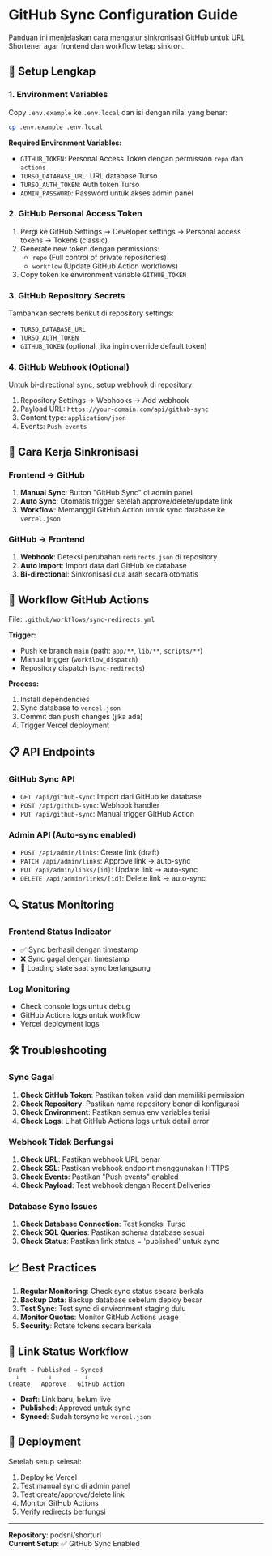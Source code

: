 # GitHub Sync Configuration Guide

Panduan ini menjelaskan cara mengatur sinkronisasi GitHub untuk URL Shortener agar frontend dan workflow tetap sinkron.

## 🔧 Setup Lengkap

### 1. Environment Variables

Copy `.env.example` ke `.env.local` dan isi dengan nilai yang benar:

```bash
cp .env.example .env.local
```

**Required Environment Variables:**
- `GITHUB_TOKEN`: Personal Access Token dengan permission `repo` dan `actions`
- `TURSO_DATABASE_URL`: URL database Turso
- `TURSO_AUTH_TOKEN`: Auth token Turso
- `ADMIN_PASSWORD`: Password untuk akses admin panel

### 2. GitHub Personal Access Token

1. Pergi ke GitHub Settings → Developer settings → Personal access tokens → Tokens (classic)
2. Generate new token dengan permissions:
   - `repo` (Full control of private repositories)
   - `workflow` (Update GitHub Action workflows)
3. Copy token ke environment variable `GITHUB_TOKEN`

### 3. GitHub Repository Secrets

Tambahkan secrets berikut di repository settings:
- `TURSO_DATABASE_URL`
- `TURSO_AUTH_TOKEN`
- `GITHUB_TOKEN` (optional, jika ingin override default token)

### 4. GitHub Webhook (Optional)

Untuk bi-directional sync, setup webhook di repository:
1. Repository Settings → Webhooks → Add webhook
2. Payload URL: `https://your-domain.com/api/github-sync`
3. Content type: `application/json`
4. Events: `Push events`

## 🔄 Cara Kerja Sinkronisasi

### Frontend → GitHub
1. **Manual Sync**: Button "GitHub Sync" di admin panel
2. **Auto Sync**: Otomatis trigger setelah approve/delete/update link
3. **Workflow**: Memanggil GitHub Action untuk sync database ke `vercel.json`

### GitHub → Frontend
1. **Webhook**: Deteksi perubahan `redirects.json` di repository
2. **Auto Import**: Import data dari GitHub ke database
3. **Bi-directional**: Sinkronisasi dua arah secara otomatis

## 🚀 Workflow GitHub Actions

File: `.github/workflows/sync-redirects.yml`

**Trigger:**
- Push ke branch `main` (path: `app/**`, `lib/**`, `scripts/**`)
- Manual trigger (`workflow_dispatch`)
- Repository dispatch (`sync-redirects`)

**Process:**
1. Install dependencies
2. Sync database to `vercel.json`
3. Commit dan push changes (jika ada)
4. Trigger Vercel deployment

## 📋 API Endpoints

### GitHub Sync API
- `GET /api/github-sync`: Import dari GitHub ke database
- `POST /api/github-sync`: Webhook handler
- `PUT /api/github-sync`: Manual trigger GitHub Action

### Admin API (Auto-sync enabled)
- `POST /api/admin/links`: Create link (draft)
- `PATCH /api/admin/links`: Approve link → auto-sync
- `PUT /api/admin/links/[id]`: Update link → auto-sync
- `DELETE /api/admin/links/[id]`: Delete link → auto-sync

## 🔍 Status Monitoring

### Frontend Status Indicator
- ✅ Sync berhasil dengan timestamp
- ❌ Sync gagal dengan timestamp
- 🔄 Loading state saat sync berlangsung

### Log Monitoring
- Check console logs untuk debug
- GitHub Actions logs untuk workflow
- Vercel deployment logs

## 🛠️ Troubleshooting

### Sync Gagal
1. **Check GitHub Token**: Pastikan token valid dan memiliki permission
2. **Check Repository**: Pastikan nama repository benar di konfigurasi
3. **Check Environment**: Pastikan semua env variables terisi
4. **Check Logs**: Lihat GitHub Actions logs untuk detail error

### Webhook Tidak Berfungsi
1. **Check URL**: Pastikan webhook URL benar
2. **Check SSL**: Pastikan webhook endpoint menggunakan HTTPS
3. **Check Events**: Pastikan "Push events" enabled
4. **Check Payload**: Test webhook dengan Recent Deliveries

### Database Sync Issues
1. **Check Database Connection**: Test koneksi Turso
2. **Check SQL Queries**: Pastikan schema database sesuai
3. **Check Status**: Pastikan link status = 'published' untuk sync

## 📈 Best Practices

1. **Regular Monitoring**: Check sync status secara berkala
2. **Backup Data**: Backup database sebelum deploy besar
3. **Test Sync**: Test sync di environment staging dulu
4. **Monitor Quotas**: Monitor GitHub Actions usage
5. **Security**: Rotate tokens secara berkala

## 🔗 Link Status Workflow

```
Draft → Published → Synced
  ↓        ↓         ↓
Create   Approve   GitHub Action
```

- **Draft**: Link baru, belum live
- **Published**: Approved untuk sync
- **Synced**: Sudah tersync ke `vercel.json`

## 🚀 Deployment

Setelah setup selesai:
1. Deploy ke Vercel
2. Test manual sync di admin panel
3. Test create/approve/delete link
4. Monitor GitHub Actions
5. Verify redirects berfungsi

---

**Repository**: podsni/shorturl  
**Current Setup**: ✅ GitHub Sync Enabled
